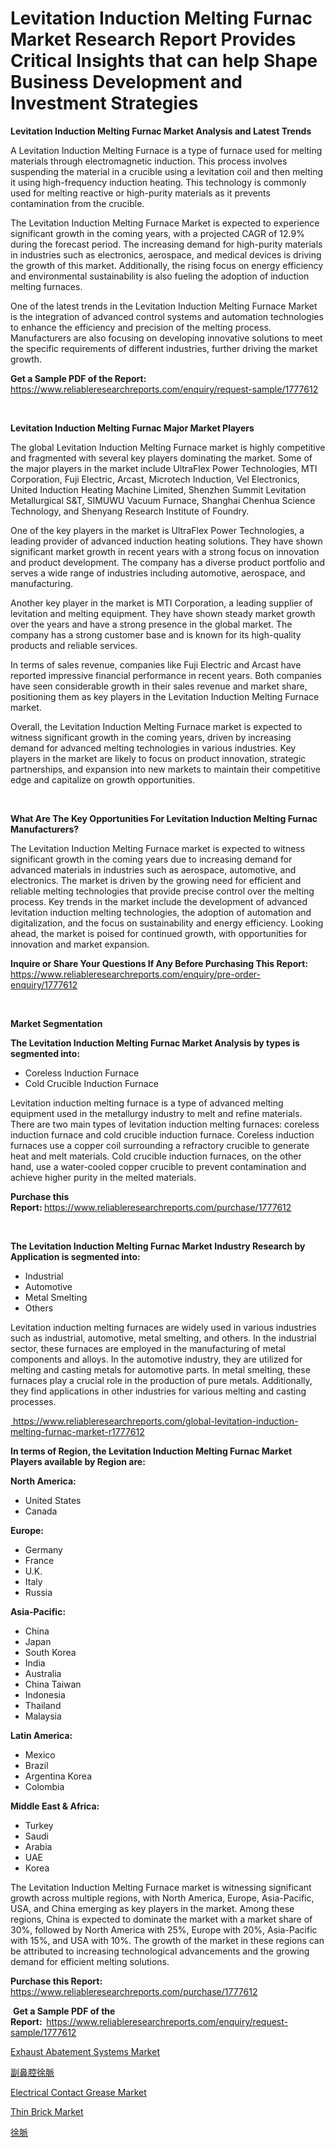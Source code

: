 <p><h1>Levitation Induction Melting Furnac Market Research Report Provides Critical Insights that can help Shape Business Development and Investment Strategies</h1></p><p><strong>Levitation Induction Melting Furnac Market Analysis and Latest Trends</strong></p>
<p><p>A Levitation Induction Melting Furnace is a type of furnace used for melting materials through electromagnetic induction. This process involves suspending the material in a crucible using a levitation coil and then melting it using high-frequency induction heating. This technology is commonly used for melting reactive or high-purity materials as it prevents contamination from the crucible.</p><p>The Levitation Induction Melting Furnace Market is expected to experience significant growth in the coming years, with a projected CAGR of 12.9% during the forecast period. The increasing demand for high-purity materials in industries such as electronics, aerospace, and medical devices is driving the growth of this market. Additionally, the rising focus on energy efficiency and environmental sustainability is also fueling the adoption of induction melting furnaces.</p><p>One of the latest trends in the Levitation Induction Melting Furnace Market is the integration of advanced control systems and automation technologies to enhance the efficiency and precision of the melting process. Manufacturers are also focusing on developing innovative solutions to meet the specific requirements of different industries, further driving the market growth.</p></p>
<p><strong>Get a Sample PDF of the Report:&nbsp;</strong> <a href="https://www.reliableresearchreports.com/enquiry/request-sample/1777612">https://www.reliableresearchreports.com/enquiry/request-sample/1777612</a></p>
<p>&nbsp;</p>
<p><strong>Levitation Induction Melting Furnac Major Market Players</strong></p>
<p><p>The global Levitation Induction Melting Furnace market is highly competitive and fragmented with several key players dominating the market. Some of the major players in the market include UltraFlex Power Technologies, MTI Corporation, Fuji Electric, Arcast, Microtech Induction, Vel Electronics, United Induction Heating Machine Limited, Shenzhen Summit Levitation Metallurgical S&T, SIMUWU Vacuum Furnace, Shanghai Chenhua Science Technology, and Shenyang Research Institute of Foundry.</p><p>One of the key players in the market is UltraFlex Power Technologies, a leading provider of advanced induction heating solutions. They have shown significant market growth in recent years with a strong focus on innovation and product development. The company has a diverse product portfolio and serves a wide range of industries including automotive, aerospace, and manufacturing.</p><p>Another key player in the market is MTI Corporation, a leading supplier of levitation and melting equipment. They have shown steady market growth over the years and have a strong presence in the global market. The company has a strong customer base and is known for its high-quality products and reliable services.</p><p>In terms of sales revenue, companies like Fuji Electric and Arcast have reported impressive financial performance in recent years. Both companies have seen considerable growth in their sales revenue and market share, positioning them as key players in the Levitation Induction Melting Furnace market.</p><p>Overall, the Levitation Induction Melting Furnace market is expected to witness significant growth in the coming years, driven by increasing demand for advanced melting technologies in various industries. Key players in the market are likely to focus on product innovation, strategic partnerships, and expansion into new markets to maintain their competitive edge and capitalize on growth opportunities.</p></p>
<p>&nbsp;</p>
<p><strong>What Are The Key Opportunities For Levitation Induction Melting Furnac Manufacturers?</strong></p>
<p><p>The Levitation Induction Melting Furnace market is expected to witness significant growth in the coming years due to increasing demand for advanced materials in industries such as aerospace, automotive, and electronics. The market is driven by the growing need for efficient and reliable melting technologies that provide precise control over the melting process. Key trends in the market include the development of advanced levitation induction melting technologies, the adoption of automation and digitalization, and the focus on sustainability and energy efficiency. Looking ahead, the market is poised for continued growth, with opportunities for innovation and market expansion.</p></p>
<p><strong>Inquire or Share Your Questions If Any Before Purchasing This Report:</strong> <a href="https://www.reliableresearchreports.com/enquiry/pre-order-enquiry/1777612">https://www.reliableresearchreports.com/enquiry/pre-order-enquiry/1777612</a></p>
<p>&nbsp;</p>
<p><strong>Market Segmentation</strong></p>
<p><strong>The Levitation Induction Melting Furnac Market Analysis by types is segmented into:</strong></p>
<p><ul><li>Coreless Induction Furnace</li><li>Cold Crucible Induction Furnace</li></ul></p>
<p><p>Levitation induction melting furnace is a type of advanced melting equipment used in the metallurgy industry to melt and refine materials. There are two main types of levitation induction melting furnaces: coreless induction furnace and cold crucible induction furnace. Coreless induction furnaces use a copper coil surrounding a refractory crucible to generate heat and melt materials. Cold crucible induction furnaces, on the other hand, use a water-cooled copper crucible to prevent contamination and achieve higher purity in the melted materials.</p></p>
<p><strong>Purchase this Report:&nbsp;</strong><a href="https://www.reliableresearchreports.com/purchase/1777612">https://www.reliableresearchreports.com/purchase/1777612</a></p>
<p>&nbsp;</p>
<p><strong>The Levitation Induction Melting Furnac Market Industry Research by Application is segmented into:</strong></p>
<p><ul><li>Industrial</li><li>Automotive</li><li>Metal Smelting</li><li>Others</li></ul></p>
<p><p>Levitation induction melting furnaces are widely used in various industries such as industrial, automotive, metal smelting, and others. In the industrial sector, these furnaces are employed in the manufacturing of metal components and alloys. In the automotive industry, they are utilized for melting and casting metals for automotive parts. In metal smelting, these furnaces play a crucial role in the production of pure metals. Additionally, they find applications in other industries for various melting and casting processes.</p></p>
<p><a href="https://www.reliableresearchreports.com/global-levitation-induction-melting-furnac-market-r1777612">&nbsp;https://www.reliableresearchreports.com/global-levitation-induction-melting-furnac-market-r1777612</a></p>
<p><strong>In terms of Region, the Levitation Induction Melting Furnac Market Players available by Region are:</strong></p>
<p>
    <p> <strong> North America: </strong>
        <ul>
            <li>United States</li>
            <li>Canada</li>
        </ul>
        </p> 
    <p> <strong> Europe: </strong>
        <ul>
            <li>Germany</li>
            <li>France</li>
            <li>U.K.</li>
            <li>Italy</li>
            <li>Russia</li>
        </ul>
        </p> 
    <p> <strong> Asia-Pacific: </strong>
        <ul>
            <li>China</li>
            <li>Japan</li>
            <li>South Korea</li>
            <li>India</li>
            <li>Australia</li>
            <li>China Taiwan</li>
            <li>Indonesia</li>
            <li>Thailand</li>
            <li>Malaysia</li>
        </ul>
        </p> 
    <p> <strong> Latin America: </strong>
        <ul>
            <li>Mexico</li>
            <li>Brazil</li>
            <li>Argentina Korea</li>
            <li>Colombia</li>
        </ul>
        </p> 
    <p> <strong> Middle East & Africa: </strong>
        <ul>
            <li>Turkey</li>
            <li>Saudi</li>
            <li>Arabia</li>
            <li>UAE</li>
            <li>Korea</li>
        </ul>
    </p>
    </p>
<p><p>The Levitation Induction Melting Furnace market is witnessing significant growth across multiple regions, with North America, Europe, Asia-Pacific, USA, and China emerging as key players in the market. Among these regions, China is expected to dominate the market with a market share of 30%, followed by North America with 25%, Europe with 20%, Asia-Pacific with 15%, and USA with 10%. The growth of the market in these regions can be attributed to increasing technological advancements and the growing demand for efficient melting solutions.</p></p>
<p><strong>Purchase this Report: </strong><a href="https://www.reliableresearchreports.com/purchase/1777612">https://www.reliableresearchreports.com/purchase/1777612</a></p>
<p>&nbsp;<strong>Get a Sample PDF of the Report:&nbsp;&nbsp;</strong><a href="https://www.reliableresearchreports.com/enquiry/request-sample/1777612">https://www.reliableresearchreports.com/enquiry/request-sample/1777612</a></p>
<p><strong></strong></p>
<p><p><a href="https://github.com/Angelnienowdseej3e45z3p8c/Market-Research-Report-List-2/blob/main/exhaust-abatement-systems-market.md">Exhaust Abatement Systems Market</a></p><p><a href="https://github.com/andrade7361/Market-Research-Report-List-1/blob/main/433301140508.md">副鼻腔徐脈</a></p><p><a href="https://issuu.com/reportprime-2/docs/electrical-contact-grease-market-size-2030.pptx">Electrical Contact Grease Market</a></p><p><a href="https://issuu.com/reportprime-2/docs/thin-brick-market-size-2030.pptx">Thin Brick Market</a></p><p><a href="https://github.com/ReganWisoky2023/Market-Research-Report-List-1/blob/main/403964140507.md">徐脈</a></p></p>